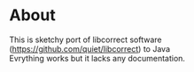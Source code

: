 # About

This is sketchy port of libcorrect software (https://github.com/quiet/libcorrect) to Java  
Evrything works but it lacks any documentation.
